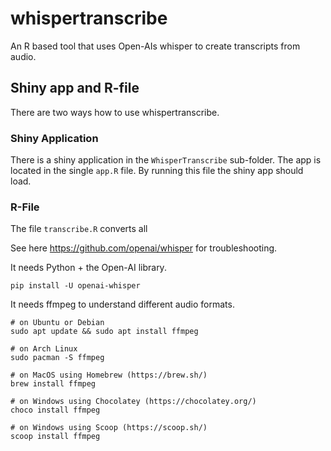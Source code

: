 # whispertranscribe

An R based tool that uses Open-AIs whisper to create transcripts from audio.

## Shiny app and R-file

There are two ways how to use whispertranscribe.

### Shiny Application
There is a shiny application in the `WhisperTranscribe` sub-folder. The app is 
located in the single `app.R` file. By running this file the shiny app should 
load.


### R-File
The file `transcribe.R` converts all 


See here https://github.com/openai/whisper for troubleshooting.

It needs Python + the Open-AI library.
```
pip install -U openai-whisper
```



It needs ffmpeg to understand different audio formats.
```
# on Ubuntu or Debian
sudo apt update && sudo apt install ffmpeg

# on Arch Linux
sudo pacman -S ffmpeg

# on MacOS using Homebrew (https://brew.sh/)
brew install ffmpeg

# on Windows using Chocolatey (https://chocolatey.org/)
choco install ffmpeg

# on Windows using Scoop (https://scoop.sh/)
scoop install ffmpeg
```